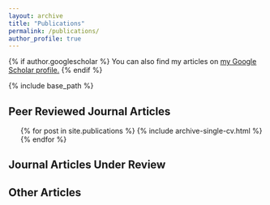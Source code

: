 ```yaml
---
layout: archive
title: "Publications"
permalink: /publications/
author_profile: true
---
```


{% if author.googlescholar %}
  You can also find my articles on <u><a href="{{author.googlescholar}}">my Google Scholar profile</a>.</u>
{% endif %}

{% include base_path %}



## Peer Reviewed Journal Articles

 <ul>{% for post in site.publications %}
    {% include archive-single-cv.html %}
  {% endfor %}</ul>


## Journal Articles Under Review


## Other Articles

